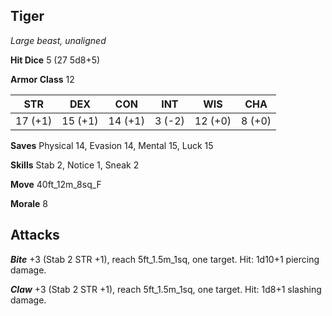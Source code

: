 ## Tiger

*Large beast, unaligned*

**Hit Dice** 5 (27 5d8+5)

**Armor Class** 12

| STR     | DEX     | CON     | INT     | WIS     | CHA     |
|---------|---------|---------|---------|---------|---------|
| 17 (+1) | 15 (+1) | 14 (+1) |  3 (-2) | 12 (+0) |  8 (+0) |

**Saves** Physical 14, Evasion 14, Mental 15, Luck 15

**Skills** Stab 2, Notice 1, Sneak 2

**Move** 40ft\_12m\_8sq\_F

**Morale** 8

## Attacks

***Bite*** +3 (Stab 2 STR +1), reach 5ft\_1.5m\_1sq, one target. Hit: 1d10+1 piercing damage.

***Claw*** +3 (Stab 2 STR +1), reach 5ft\_1.5m\_1sq, one target. Hit: 1d8+1 slashing damage.

